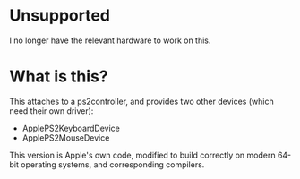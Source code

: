 Unsupported
===========

I no longer have the relevant hardware to work on this.

What is this?
=============

This attaches to a ps2controller, and provides two other devices (which
need their own driver):

* ApplePS2KeyboardDevice
* ApplePS2MouseDevice

This version is Apple's own code, modified to build correctly on modern
64-bit operating systems, and corresponding compilers.
